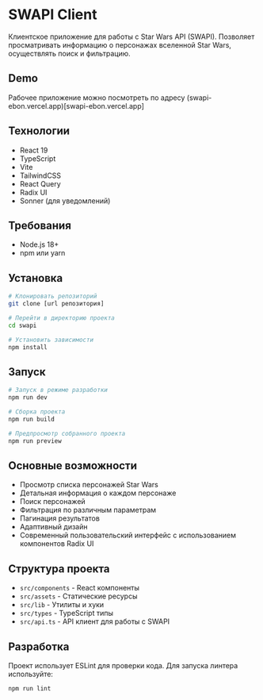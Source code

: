 # SWAPI Client

Клиентское приложение для работы с Star Wars API (SWAPI). Позволяет просматривать информацию о персонажах вселенной Star Wars, осуществлять поиск и фильтрацию.

## Demo

Рабочее приложение можно посмотреть по адресу (swapi-ebon.vercel.app)[swapi-ebon.vercel.app]

## Технологии

- React 19
- TypeScript
- Vite
- TailwindCSS
- React Query
- Radix UI
- Sonner (для уведомлений)

## Требования

- Node.js 18+
- npm или yarn

## Установка

```bash
# Клонировать репозиторий
git clone [url репозитория]

# Перейти в директорию проекта
cd swapi

# Установить зависимости
npm install
```

## Запуск

```bash
# Запуск в режиме разработки
npm run dev

# Сборка проекта
npm run build

# Предпросмотр собранного проекта
npm run preview
```

## Основные возможности

- Просмотр списка персонажей Star Wars
- Детальная информация о каждом персонаже
- Поиск персонажей
- Фильтрация по различным параметрам
- Пагинация результатов
- Адаптивный дизайн
- Современный пользовательский интерфейс с использованием компонентов Radix UI

## Структура проекта

- `src/components` - React компоненты
- `src/assets` - Статические ресурсы
- `src/lib` - Утилиты и хуки
- `src/types` - TypeScript типы
- `src/api.ts` - API клиент для работы с SWAPI

## Разработка

Проект использует ESLint для проверки кода. Для запуска линтера используйте:

```bash
npm run lint
```
